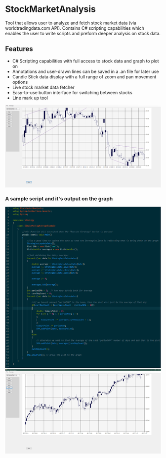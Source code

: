# StockMarketAnalysis
Tool that allows user to analyze and fetch stock market data (via worldtradingdata.com API). Contains C# scripting capabilities which enables the user to write scripts and preform deeper analysis on stock data. 

## Features
 - C# Scripting capabilities with full access to stock data and graph to plot on
 - Annotations and user-drawn lines can be saved in a .an file for later use 
 - Candle Stick data display with a full range of zoom and pan movement options
 - Live stock market data fetcher
 - Easy-to-use button interface for switching between stocks
 - Line mark up tool
 
 ![](demo/line_markup.png)
 
### A sample script and it's output on the graph
![](demo/5_day_example.png)
![](demo/5_day_graph.png)
